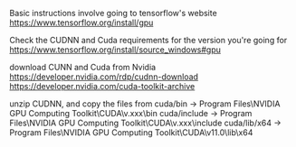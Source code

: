 Basic instructions involve going to tensorflow's website https://www.tensorflow.org/install/gpu

Check the CUDNN and Cuda requirements for the version you're going for https://www.tensorflow.org/install/source_windows#gpu

download CUNN and Cuda from Nvidia
https://developer.nvidia.com/rdp/cudnn-download
https://developer.nvidia.com/cuda-toolkit-archive

unzip CUDNN, and copy the files from 
cuda/bin -> Program Files\NVIDIA GPU Computing Toolkit\CUDA\v.xxx\bin
cuda/include -> Program Files\NVIDIA GPU Computing Toolkit\CUDA\v.xxx\include
cuda/lib/x64 -> Program Files\NVIDIA GPU Computing Toolkit\CUDA\v11.0\lib\x64
